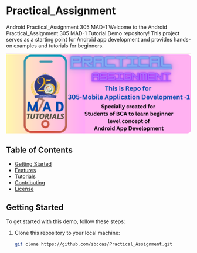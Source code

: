 # Practical_Assignment
 Android Practical_Assignment 305 MAD-1
Welcome to the Android Practical_Assignment 305 MAD-1 Tutorial Demo repository! This project serves as a starting point for Android app development and provides hands-on examples and tutorials for beginners.

![Demo App Screenshot](MAD2.png)

## Table of Contents

- [Getting Started](#getting-started)
- [Features](#features)
- [Tutorials](#tutorials)
- [Contributing](#contributing)
- [License](#license)

## Getting Started

To get started with this demo, follow these steps:

1. Clone this repository to your local machine:

   ```bash
   git clone https://github.com/sbccas/Practical_Assignment.git
